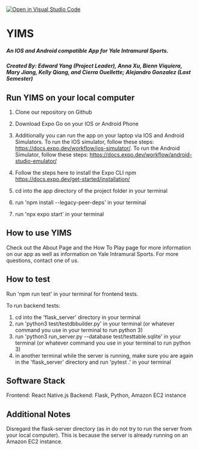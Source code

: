 [![Open in Visual Studio Code](https://classroom.github.com/assets/open-in-vscode-c66648af7eb3fe8bc4f294546bfd86ef473780cde1dea487d3c4ff354943c9ae.svg)](https://classroom.github.com/online_ide?assignment_repo_id=8957150&assignment_repo_type=AssignmentRepo)

# YIMS
##### An IOS and Android compatible App for Yale Intramural Sports.
##### Created By: Edward Yang (Project Leader), Anna Xu, Bienn Viquiera, Mary Jiang, Kelly Qiang, and Cierra Ouellette; Alejandro Gonzalez (Last Semester)

## Run YIMS on your local computer

1. Clone our repository on Github
1. Download Expo Go on your IOS or Android Phone
  1. Additionally you can run the app on your laptop via IOS and Android Simulators. To run the IOS simulator, follow these steps: https://docs.expo.dev/workflow/ios-simulator/. To run the Android Simulator, follow these steps: https://docs.expo.dev/workflow/android-studio-emulator/
  
1. Follow the steps here to install the Expo CLI npm https://docs.expo.dev/get-started/installation/
1. cd into the app directory of the project folder in your terminal
1. run 'npm install --legacy-peer-deps' in your terminal
1. run 'npx expo start' in your terminal

## How to use YIMS 
Check out the About Page and the How To Play page for more information on our app as well as information on Yale Intramural Sports. For more questions, contact one of us. 

## How to test
Run 'npm run test' in your terminal for frontend tests.

To run backend tests:
1. cd into the 'flask_server' directory in your terminal
2. run 'python3 test/testdbbuilder.py' in your terminal (or whatever command you use in your terminal to run python 3)
3. run 'python3 run_server.py --database test/testtable.sqlite' in your terminal (or whatever command you use in your terminal to run python 3)
4. in another terminal while the server is running, make sure you are again in the 'flask_server' directory and run 'pytest .' in your terminal

## Software Stack
Frontend: React Native.js
Backend: Flask, Python, Amazon EC2 instance

## Additional Notes
Disregard the flask-server directory (as in do not try to run the server from your local computer). This is because the server is already running on an Amazon EC2 instance.

